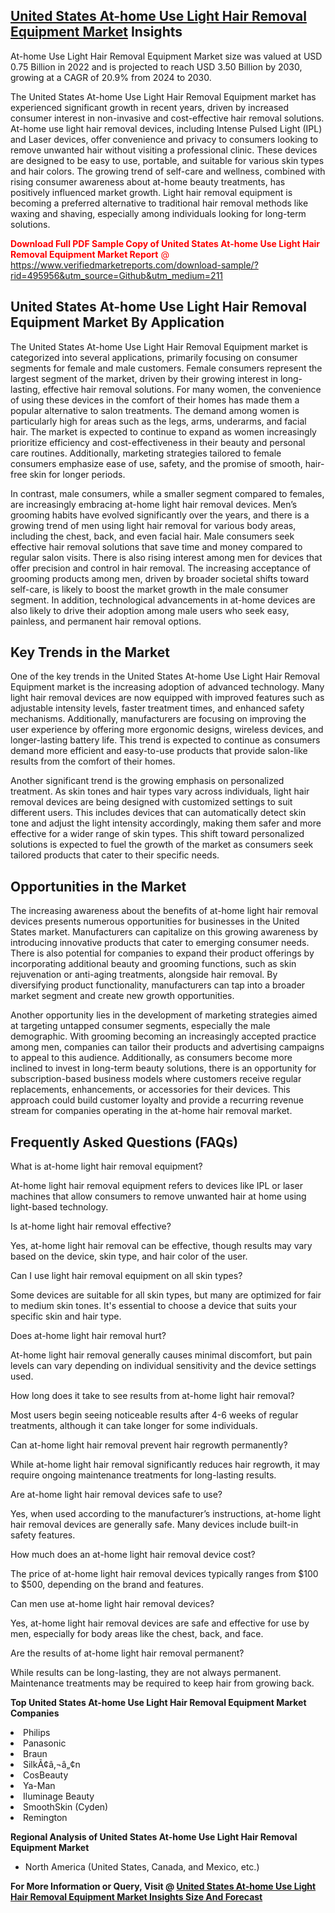<h2><a href="https://www.verifiedmarketreports.com/download-sample/?rid=495956&amp;utm_source=Github&amp;utm_medium=211" target="_blank">United States At-home Use Light Hair Removal Equipment Market</a> Insights</h2><p>At-home Use Light Hair Removal Equipment Market size was valued at USD 0.75 Billion in 2022 and is projected to reach USD 3.50 Billion by 2030, growing at a CAGR of 20.9% from 2024 to 2030.</p><p><p>The United States At-home Use Light Hair Removal Equipment market has experienced significant growth in recent years, driven by increased consumer interest in non-invasive and cost-effective hair removal solutions. At-home use light hair removal devices, including Intense Pulsed Light (IPL) and Laser devices, offer convenience and privacy to consumers looking to remove unwanted hair without visiting a professional clinic. These devices are designed to be easy to use, portable, and suitable for various skin types and hair colors. The growing trend of self-care and wellness, combined with rising consumer awareness about at-home beauty treatments, has positively influenced market growth. Light hair removal equipment is becoming a preferred alternative to traditional hair removal methods like waxing and shaving, especially among individuals looking for long-term solutions. <p><span class=""><span style="color: #ff0000;"><strong>Download Full PDF Sample Copy of United States At-home Use Light Hair Removal Equipment Market Report</strong> @ </span><a href="https://www.verifiedmarketreports.com/download-sample/?rid=495956&amp;utm_source=Github&amp;utm_medium=211" target="_blank">https://www.verifiedmarketreports.com/download-sample/?rid=495956&amp;utm_source=Github&amp;utm_medium=211</a></span></p></p><h2>United States At-home Use Light Hair Removal Equipment Market By Application</h2><p>The United States At-home Use Light Hair Removal Equipment market is categorized into several applications, primarily focusing on consumer segments for female and male customers. Female consumers represent the largest segment of the market, driven by their growing interest in long-lasting, effective hair removal solutions. For many women, the convenience of using these devices in the comfort of their homes has made them a popular alternative to salon treatments. The demand among women is particularly high for areas such as the legs, arms, underarms, and facial hair. The market is expected to continue to expand as women increasingly prioritize efficiency and cost-effectiveness in their beauty and personal care routines. Additionally, marketing strategies tailored to female consumers emphasize ease of use, safety, and the promise of smooth, hair-free skin for longer periods.<p>In contrast, male consumers, while a smaller segment compared to females, are increasingly embracing at-home light hair removal devices. Men’s grooming habits have evolved significantly over the years, and there is a growing trend of men using light hair removal for various body areas, including the chest, back, and even facial hair. Male consumers seek effective hair removal solutions that save time and money compared to regular salon visits. There is also rising interest among men for devices that offer precision and control in hair removal. The increasing acceptance of grooming products among men, driven by broader societal shifts toward self-care, is likely to boost the market growth in the male consumer segment. In addition, technological advancements in at-home devices are also likely to drive their adoption among male users who seek easy, painless, and permanent hair removal options. </p><h2>Key Trends in the Market</h2><p>One of the key trends in the United States At-home Use Light Hair Removal Equipment market is the increasing adoption of advanced technology. Many light hair removal devices are now equipped with improved features such as adjustable intensity levels, faster treatment times, and enhanced safety mechanisms. Additionally, manufacturers are focusing on improving the user experience by offering more ergonomic designs, wireless devices, and longer-lasting battery life. This trend is expected to continue as consumers demand more efficient and easy-to-use products that provide salon-like results from the comfort of their homes.</p><p>Another significant trend is the growing emphasis on personalized treatment. As skin tones and hair types vary across individuals, light hair removal devices are being designed with customized settings to suit different users. This includes devices that can automatically detect skin tone and adjust the light intensity accordingly, making them safer and more effective for a wider range of skin types. This shift toward personalized solutions is expected to fuel the growth of the market as consumers seek tailored products that cater to their specific needs.</p><h2>Opportunities in the Market</h2><p>The increasing awareness about the benefits of at-home light hair removal devices presents numerous opportunities for businesses in the United States market. Manufacturers can capitalize on this growing awareness by introducing innovative products that cater to emerging consumer needs. There is also potential for companies to expand their product offerings by incorporating additional beauty and grooming functions, such as skin rejuvenation or anti-aging treatments, alongside hair removal. By diversifying product functionality, manufacturers can tap into a broader market segment and create new growth opportunities.</p><p>Another opportunity lies in the development of marketing strategies aimed at targeting untapped consumer segments, especially the male demographic. With grooming becoming an increasingly accepted practice among men, companies can tailor their products and advertising campaigns to appeal to this audience. Additionally, as consumers become more inclined to invest in long-term beauty solutions, there is an opportunity for subscription-based business models where customers receive regular replacements, enhancements, or accessories for their devices. This approach could build customer loyalty and provide a recurring revenue stream for companies operating in the at-home hair removal market.</p><h2>Frequently Asked Questions (FAQs)</h2><p>What is at-home light hair removal equipment?</p><p>At-home light hair removal equipment refers to devices like IPL or laser machines that allow consumers to remove unwanted hair at home using light-based technology.</p><p>Is at-home light hair removal effective?</p><p>Yes, at-home light hair removal can be effective, though results may vary based on the device, skin type, and hair color of the user.</p><p>Can I use light hair removal equipment on all skin types?</p><p>Some devices are suitable for all skin types, but many are optimized for fair to medium skin tones. It's essential to choose a device that suits your specific skin and hair type.</p><p>Does at-home light hair removal hurt?</p><p>At-home light hair removal generally causes minimal discomfort, but pain levels can vary depending on individual sensitivity and the device settings used.</p><p>How long does it take to see results from at-home light hair removal?</p><p>Most users begin seeing noticeable results after 4-6 weeks of regular treatments, although it can take longer for some individuals.</p><p>Can at-home light hair removal prevent hair regrowth permanently?</p><p>While at-home light hair removal significantly reduces hair regrowth, it may require ongoing maintenance treatments for long-lasting results.</p><p>Are at-home light hair removal devices safe to use?</p><p>Yes, when used according to the manufacturer’s instructions, at-home light hair removal devices are generally safe. Many devices include built-in safety features.</p><p>How much does an at-home light hair removal device cost?</p><p>The price of at-home light hair removal devices typically ranges from $100 to $500, depending on the brand and features.</p><p>Can men use at-home light hair removal devices?</p><p>Yes, at-home light hair removal devices are safe and effective for use by men, especially for body areas like the chest, back, and face.</p><p>Are the results of at-home light hair removal permanent?</p><p>While results can be long-lasting, they are not always permanent. Maintenance treatments may be required to keep hair from growing back.</p></p><p><strong>Top United States At-home Use Light Hair Removal Equipment Market Companies</strong></p><div data-test-id=""><p><li>Philips</li><li> Panasonic</li><li> Braun</li><li> SilkÃ¢â‚¬â„¢n</li><li> CosBeauty</li><li> Ya-Man</li><li> Iluminage Beauty</li><li> SmoothSkin (Cyden)</li><li> Remington</li></p><div><strong>Regional Analysis of&nbsp;United States At-home Use Light Hair Removal Equipment Market</strong></div><ul><li dir="ltr"><p dir="ltr">North America&nbsp;(United States, Canada, and Mexico, etc.)</p></li></ul><p><strong>For More Information or Query, Visit @&nbsp;</strong><strong><a href="https://www.verifiedmarketreports.com/product/at-home-use-light-hair-removal-equipment-market-szie-and-forecast/?utm_source=Github&amp;utm_medium=211" target="_blank">United States At-home Use Light Hair Removal Equipment Market Insights Size And Forecast</a></strong></p></div>

